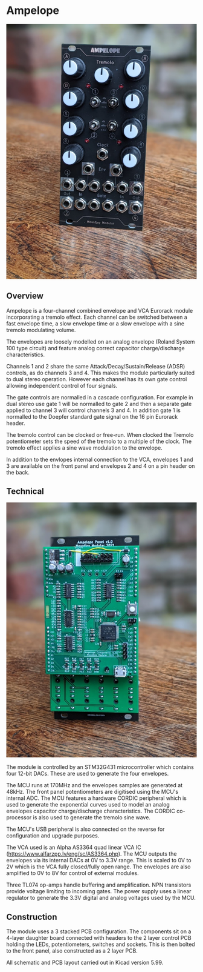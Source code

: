 # Ampelope
![Image](https://raw.githubusercontent.com/dchwebb/Ampelope/main/pictures/ampelope_front.jpg "icon")

Overview
--------

Ampelope is a four-channel combined envelope and VCA Eurorack module incorporating a tremolo effect. Each channel can be switched between a fast envelope time, a slow envelope time or a slow envelope with a sine tremolo modulating volume.

The envelopes are loosely modelled on an analog envelope (Roland System 100 type circuit) and feature analog correct capacitor charge/discharge characteristics.

Channels 1 and 2 share the same Attack/Decay/Sustain/Release (ADSR) controls, as do channels 3 and 4. This makes the module particularly suited to dual stereo operation. However each channel has its own gate control allowing independent control of four signals.

The gate controls are normalled in a cascade configuration. For example in dual stereo use gate 1 will be normalled to gate 2 and then a separate gate applied to channel 3 will control channels 3 and 4. In addition gate 1 is normalled to the Doepfer standard gate signal on the 16 pin Eurorack header.

The tremolo control can be clocked or free-run. When clocked the Tremolo potentiometer sets the speed of the tremolo to a multiple of the clock. The tremolo effect applies a sine wave modulation to the envelope.

In addition to the envlopes internal connection to the VCA, envelopes 1 and 3 are available on the front panel and envelopes 2 and 4 on a pin header on the back.

Technical
---------
![Image](https://raw.githubusercontent.com/dchwebb/Ampelope/main/pictures/ampelope_back.jpg "icon")

The module is controlled by an STM32G431 microcontroller which contains four 12-bit DACs. These are used to generate the four envelopes.

The MCU runs at 170MHz and the envelopes samples are generated at 48kHz. The front panel potentiometers are digitised using the MCU's internal ADC. The MCU features a hardware CORDIC peripheral which is used to generate the exponential curves used to model an analog envelopes capacitor charge/discharge characteristics. The CORDIC co-processor is also used to generate the tremolo sine wave.

The MCU's USB peripheral is also connected on the reverse for configuration and upgrade purposes.

The VCA used is an Alpha AS3364 quad linear VCA IC (https://www.alfarzpp.lv/eng/sc/AS3364.php). The MCU outputs the envelopes via its internal DACs at 0V to 3.3V range. This is scaled to 0V to 2V which is the VCA fully closed/fully open range. The envelopes are also amplified to 0V to 8V for control of external modules.

Three TL074 op-amps handle buffering and amplification. NPN transistors provide voltage limiting to incoming gates. The power supply uses a linear regulator to generate the 3.3V digital and analog voltages used by the MCU.

Construction
------------

The module uses a 3 stacked PCB configuration. The components sit on a 4-layer daughter board connected with headers to the 2 layer control PCB holding the LEDs, potentiometers, switches and sockets. This is then bolted to the front panel, also constructed as a 2 layer PCB.

All schematic and PCB layout carried out in Kicad version 5.99.
